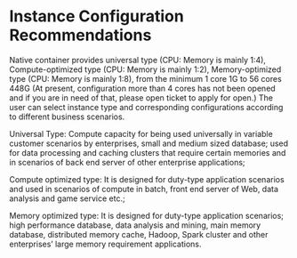 
# Instance Configuration Recommendations

Native container provides universal type (CPU: Memory is mainly 1:4), Compute-optimized type (CPU: Memory is mainly 1:2), Memory-optimized type (CPU: Memory is mainly 1:8), from the minimum 1 core 1G to 56 cores 448G (At present, configuration more than 4 cores has not been opened and if you are in need of that, please open ticket to apply for open.) The user can select instance type and corresponding configurations according to different business scenarios.

Universal Type: Compute capacity for being used universally in variable customer scenarios by enterprises, small and medium sized database; used for data processing and caching clusters that require certain memories and in scenarios of back end server of other enterprise applications;

Compute optimized type: It is designed for duty-type application scenarios and used in scenarios of compute in batch, front end server of Web, data analysis and game service etc.;

Memory optimized type: It is designed for duty-type application scenarios; high performance database, data analysis and mining, main memory database, distributed memory cache, Hadoop, Spark cluster and other enterprises’ large memory requirement applications.


